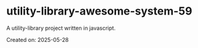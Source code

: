 # utility-library-awesome-system-59

A utility-library project written in javascript.

Created on: 2025-05-28
